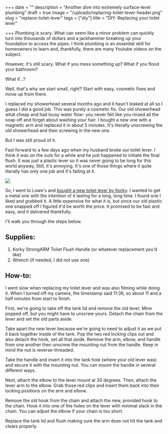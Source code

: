 +++
date = ""
description = "Another dive into extremely surface-level plumbing"
draft = true
image = "/uploads/replacing-toilet-lever-header.png"
slug = "replace-toilet-lever"
tags = ["diy"]
title = "DIY: Replacing your toilet lever"

+++
Plumbing is scary. What can seem like a minor problem can quickly turn into thousands of dollars and a jackhammer breaking up your foundation to access the pipes. I think plumbing is an essential skill for homeowners to learn and, thankfully, there are many Youtube videos on the subject.

However, it's still scary. What if you mess something up? What if you flood your bathroom?

What if...?

Well, that's why we start small, right? Start with easy, cosmetic fixes and move up from there.

I replaced my showerhead several months ago and it hasn't leaked at all so I guess I did a good job. This was purely a cosmetic fix. Our old showerhead what cheap and had lousy water flow- you never felt like you rinsed all the soap off and forget about washing your hair. I bought a new one with a magnetic arm and replaced it in about 5 minutes. It's literally unscrewing the old showerhead and then screwing in the new one.

But I was still proud of it.

Fast forward to a few days ago when my husband broke our toilet lever. I think it was on the outs for a while and he just happened to initiate the final flush. It was just a plastic lever so it was never going to be long for this world anyway, Still, it's annoying. It's one of those things where it quite literally has only one job and it's failing at it.

![](/uploads/korky-strong-arm-toilet-lever.jpg)

So, I went to Lowe's and [bought a new toilet lever by Korky](https://www.lowes.com/pd/Korky-Korky-StrongARM-Toilet-Flush-Handle-Simple-Brushed-Nickel/5001419043). I wanted to get a metal one with the intention of it lasting for a long, long time. I found one I liked and grabbed it. A little expensive for what it is, but since our old plastic one snapped off I figured it'd be worth the price. It promised to be fast and easy, and it delivered thankfully.

I'll walk you through the steps below.

## Supplies:

1. Korky StrongARM Toilet Flush Handle (or whatever replacement you'd like)
2. Wrench (if needed, I did not use one)

## How-to:

I went slow when replacing my toilet lever and was also filming while doing it. When I turned off my camera, the timestamp said 11:36, so about 11 and a half minutes from start to finish.

First, we're going to take off the tank lid and remove the old lever. Mine popped off, but you might have to unscrew yours. Detach the chain from the lever and set the old parts aside.

Take apart the new lever because we're going to need to adjust it as we put it back together inside of the tank. Pop the two red locking clips out and also detach the hook, set all that aside. Remove the arm, elbow, and handle from one another then unscrew the mounting nut from the handle. Keep in mind the nut is reverse-threaded.

Take the handle and insert it into the tank hole (where your old lever was) and secure it with the mounting nut. You can mount the handle in several different ways.

Next, attach the elbow to the lever mount at 30 degrees. Then, attach the lever arm to the elbow. Grab those red clips and insert them back into their locking positions on the arm and elbow.

Remove the old hook from the chain and attach the new, provided hook to the chain. Hook it into one of the holes on the lever with minimal slack in the chain. You can adjust the elbow if your chain is too short.

Replace the tank lid and flush making sure the arm does not hit the tank and clears properly.